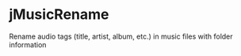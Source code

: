 # jMusicRename
Rename audio tags (title, artist, album, etc.) in music files with folder information

